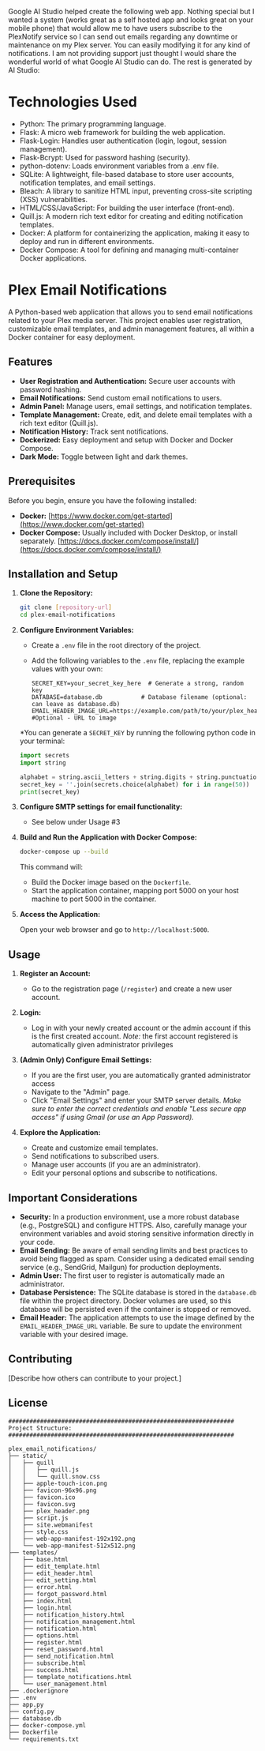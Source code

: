 Google AI Studio helped create the following web app.  Nothing special but I wanted a system (works great as a self hosted app and looks great on your mobile phone) that would allow me to have users subscribe to the PlexNotify service so I can send out emails regarding any downtime or maintenance on my Plex server.  You can easily modifying it for any kind of notifications.  I am not providing support just thought I would share the wonderful world of what Google AI Studio can do.  The rest is generated by AI Studio:


# Technologies Used
* Python: The primary programming language.
* Flask: A micro web framework for building the web application.
* Flask-Login: Handles user authentication (login, logout, session management).
* Flask-Bcrypt: Used for password hashing (security).
* python-dotenv: Loads environment variables from a .env file.
* SQLite: A lightweight, file-based database to store user accounts, notification templates, and email settings.
* Bleach: A library to sanitize HTML input, preventing cross-site scripting (XSS) vulnerabilities.
* HTML/CSS/JavaScript: For building the user interface (front-end).
* Quill.js: A modern rich text editor for creating and editing notification templates.
* Docker: A platform for containerizing the application, making it easy to deploy and run in different environments.
* Docker Compose: A tool for defining and managing multi-container Docker applications.

# Plex Email Notifications

A Python-based web application that allows you to send email notifications related to your Plex media server.  This project enables user registration, customizable email templates, and admin management features, all within a Docker container for easy deployment.

## Features

*   **User Registration and Authentication:** Secure user accounts with password hashing.
*   **Email Notifications:**  Send custom email notifications to users.
*   **Admin Panel:**  Manage users, email settings, and notification templates.
*   **Template Management:** Create, edit, and delete email templates with a rich text editor (Quill.js).
*   **Notification History:** Track sent notifications.
*   **Dockerized:** Easy deployment and setup with Docker and Docker Compose.
*   **Dark Mode:** Toggle between light and dark themes.

## Prerequisites

Before you begin, ensure you have the following installed:

*   **Docker:**  [https://www.docker.com/get-started](https://www.docker.com/get-started)
*   **Docker Compose:** Usually included with Docker Desktop, or install separately.  [https://docs.docker.com/compose/install/](https://docs.docker.com/compose/install/)

## Installation and Setup

1.  **Clone the Repository:**

    ```bash
    git clone [repository-url]
    cd plex-email-notifications
    ```

2.  **Configure Environment Variables:**

    *   Create a `.env` file in the root directory of the project.
    *   Add the following variables to the `.env` file, replacing the example values with your own:

        ```
        SECRET_KEY=your_secret_key_here  # Generate a strong, random key
        DATABASE=database.db           # Database filename (optional: can leave as database.db)
        EMAIL_HEADER_IMAGE_URL=https://example.com/path/to/your/plex_header.png  #Optional - URL to image
        ```
    *You can generate a `SECRET_KEY` by running the following python code in your terminal:
    ```python
    import secrets
    import string

    alphabet = string.ascii_letters + string.digits + string.punctuation
    secret_key = ''.join(secrets.choice(alphabet) for i in range(50))
    print(secret_key)
    ```

3.  **Configure SMTP settings for email functionality:**

    *   See below under Usage #3


4.  **Build and Run the Application with Docker Compose:**

    ```bash
    docker-compose up --build
    ```

    This command will:

    *   Build the Docker image based on the `Dockerfile`.
    *   Start the application container, mapping port 5000 on your host machine to port 5000 in the container.

5.  **Access the Application:**

    Open your web browser and go to `http://localhost:5000`.

## Usage

1.  **Register an Account:**
    *   Go to the registration page (`/register`) and create a new user account.

2.  **Login:**
    *   Log in with your newly created account or the admin account if this is the first created account.
        *Note:* the first account registered is automatically given administrator privileges

3.  **(Admin Only) Configure Email Settings:**

    *   If you are the first user, you are automatically granted administrator access
    *   Navigate to the "Admin" page.
    *   Click "Email Settings" and enter your SMTP server details.
        *Make sure to enter the correct credentials and enable "Less secure app access" if using Gmail (or use an App Password).*

4.  **Explore the Application:**

    *   Create and customize email templates.
    *   Send notifications to subscribed users.
    *   Manage user accounts (if you are an administrator).
    *   Edit your personal options and subscribe to notifications.

## Important Considerations

*   **Security:**  In a production environment, use a more robust database (e.g., PostgreSQL) and configure HTTPS.  Also, carefully manage your environment variables and avoid storing sensitive information directly in your code.
*   **Email Sending:**  Be aware of email sending limits and best practices to avoid being flagged as spam. Consider using a dedicated email sending service (e.g., SendGrid, Mailgun) for production deployments.
*   **Admin User:** The first user to register is automatically made an administrator.
*   **Database Persistence:** The SQLite database is stored in the `database.db` file within the project directory. Docker volumes are used, so this database will be persisted even if the container is stopped or removed.
*   **Email Header:** The application attempts to use the image defined by the `EMAIL_HEADER_IMAGE_URL` variable. Be sure to update the environment variable with your desired image.

## Contributing

[Describe how others can contribute to your project.]

## License

```
################################################################
Project Structure:
################################################################

plex_email_notifications/
├── static/
│   ├── quill
│   │   ├── quill.js
│   │   └── quill.snow.css
│   ├── apple-touch-icon.png
│   ├── favicon-96x96.png
│   ├── favicon.ico
│   ├── favicon.svg
│   ├── plex_header.png
│   ├── script.js
│   ├── site.webmanifest
│   ├── style.css
│   ├── web-app-manifest-192x192.png
│   └── web-app-manifest-512x512.png
├── templates/
│   ├── base.html
│   ├── edit_template.html
│   ├── edit_header.html
│   ├── edit_setting.html
│   ├── error.html
│   ├── forgot_password.html
│   ├── index.html
│   ├── login.html
│   ├── notification_history.html
│   ├── notification_management.html
│   ├── notification.html
│   ├── options.html
│   ├── register.html
│   ├── reset_password.html
│   ├── send_notification.html
│   ├── subscribe.html
│   ├── success.html
│   ├── template_notifications.html
│   └── user_management.html
├── .dockerignore
├── .env
├── app.py
├── config.py
├── database.db
├── docker-compose.yml
├── Dockerfile
└── requirements.txt
```


